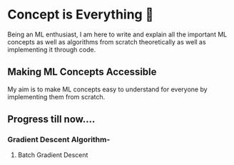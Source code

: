 # Concept is Everything 🙌

Being an ML enthusiast, I am here to write and explain all the important ML concepts as well as algorithms from scratch theoretically as well as implementing it through code.

## Making ML Concepts Accessible

My aim is to make ML concepts easy to understand for everyone by implementing them from scratch.

## Progress till now....
### Gradient Descent Algorithm-
1. Batch Gradient Descent

